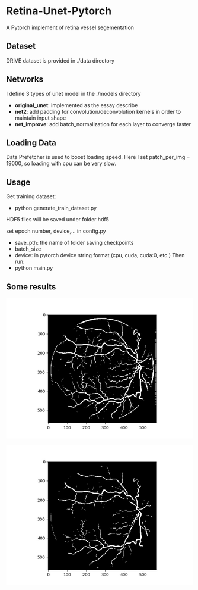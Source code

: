 # Retina-Unet-Pytorch
A Pytorch implement of retina vessel segementation

## Dataset
DRIVE dataset is provided in ./data directory

## Networks
I define 3 types of unet model in the ./models directory
- **original_unet**: implemented as the essay describe
- **net2**: add padding for convolution/deconvolution kernels in order to maintain input shape
- **net_improve**: add batch_normalization for each layer to converge faster

## Loading Data
Data Prefetcher is used to boost loading speed.
Here I set patch_per_img = 19000, so loading with cpu can be very slow.

## Usage
Get training dataset:
- python generate_train_dataset.py

HDF5 files will be saved under folder hdf5

set epoch number, device,... in config.py
  - save_pth: the name of folder saving checkpoints
  - batch_size
  - device: in pytorch device string format (cpu, cuda, cuda:0, etc.)
Then run:
- python main.py 


## Some results
![](./results/out.jpg)

![](./results/out_net_improve.jpg)

